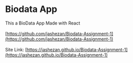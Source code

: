 # Biodata App

This a BioData App Made with React
<br>
<br>
[https://github.com/jashezan/Biodata-Assignment-1](https://github.com/jashezan/Biodata-Assignment-1)
<br><br>
Site Link: [https://jashezan.github.io/Biodata-Assignment-1](https://jashezan.github.io/Biodata-Assignment-1)
